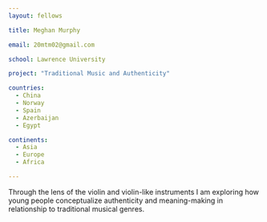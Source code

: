 ```yaml
---
layout: fellows

title: Meghan Murphy

email: 20mtm02@gmail.com

school: Lawrence University

project: "Traditional Music and Authenticity"

countries:
  - China
  - Norway
  - Spain
  - Azerbaijan
  - Egypt

continents:
  - Asia
  - Europe
  - Africa

---
```


Through the lens of the violin and violin-like instruments I am exploring how young people conceptualize authenticity and meaning-making in relationship to traditional musical genres. 
